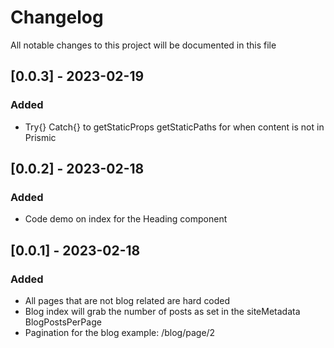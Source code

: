 # Changelog

All notable changes to this project will be documented in this file

## [0.0.3] - 2023-02-19

### Added

- Try{} Catch{} to getStaticProps getStaticPaths for when content is not in Prismic

## [0.0.2] - 2023-02-18

### Added

- Code demo on index for the Heading component

## [0.0.1] - 2023-02-18

### Added

- All pages that are not blog related are hard coded
- Blog index will grab the number of posts as set in the siteMetadata BlogPostsPerPage
- Pagination for the blog example: /blog/page/2
